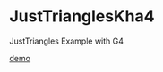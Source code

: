 # JustTrianglesKha4
JustTriangles Example with G4

[demo](https://rawgit.com/nanjizal/JustTrianglesKha4/master/build/html5/index.html)
